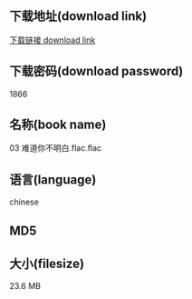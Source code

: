 ## 下载地址(download link)
[下载链接 download link](https://tutu365.netlify.app/?s=03+%E9%9A%BE%E9%81%93%E4%BD%A0%E4%B8%8D%E6%98%8E%E7%99%BD.flac)

## 下载密码(download password)
1866

## 名称(book name)
03 难道你不明白.flac.flac

## 语言(language)
chinese

## MD5


## 大小(filesize)
23.6 MB
